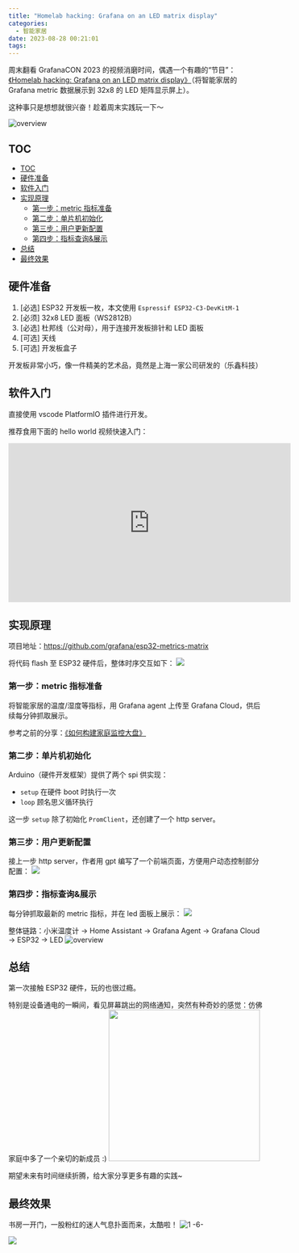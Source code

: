 ```yaml
---
title: "Homelab hacking: Grafana on an LED matrix display"
categories:
  - 智能家居
date: 2023-08-28 00:21:01
tags:
---
```


周末翻看 GrafanaCON 2023 的视频消磨时间，偶遇一个有趣的“节目”：[《Homelab hacking: Grafana on an LED matrix display》](https://grafana.com/about/events/grafanacon/2023/session/time-series-visualization-on-led-display/?src=ggl-s&mdm=cpc&cnt=99878325494&camp=b-grafana-exac-amer&trm=grafana&plcmt=learn-nav)（将智能家居的 Grafana metric 数据展示到 32x8 的 LED 矩阵显示屏上）。

这种事只是想想就很兴奋！趁着周末实践玩一下～

<!--more-->

![overview](../images/blog/2021-09-04-jvm-note/overview.jpg)

## TOC
- [TOC](#toc)
- [硬件准备](#硬件准备)
- [软件入门](#软件入门)
- [实现原理](#实现原理)
  - [第一步：metric 指标准备](#第一步：metric指标准备)
  - [第二步：单片机初始化](#第二步：单片机初始化)
  - [第三步：用户更新配置](#第三步：用户更新配置)
  - [第四步：指标查询&展示](#第四步：指标查询展示)
- [总结](#总结)
- [最终效果](#最终效果)

## 硬件准备

1. [必选] ESP32 开发板一枚，本文使用 `Espressif ESP32-C3-DevKitM-1`
2. [必须] 32x8 LED 面板（WS2812B）
3. [必选] 杜邦线（公对母），用于连接开发板排针和 LED 面板
4. [可选] 天线
5. [可选] 开发板盒子

开发板非常小巧，像一件精美的艺术品，竟然是上海一家公司研发的（乐鑫科技）

## 软件入门

直接使用 vscode PlatformIO 插件进行开发。

推荐食用下面的 hello world 视频快速入门：

<iframe width="560" height="315" src="https://www.youtube.com/embed/tc3Qnf79Ny8?si=WpN7iNJA51FAhTjm" title="YouTube video player" frameborder="0" allow="accelerometer; autoplay; clipboard-write; encrypted-media; gyroscope; picture-in-picture; web-share" allowfullscreen></iframe>

## 实现原理

项目地址：https://github.com/grafana/esp32-metrics-matrix

将代码 flash 至 ESP32 硬件后，整体时序交互如下：
![](../images/blog/2021-09-04-jvm-note/16931507619271.jpg)

### 第一步：metric 指标准备

将智能家居的温度/湿度等指标，用 Grafana agent 上传至 Grafana Cloud，供后续每分钟抓取展示。

参考之前的分享：[《如何构建家庭监控大盘》](/blog/20220327/smart-home-dashboard/)

### 第二步：单片机初始化

Arduino（硬件开发框架）提供了两个 spi 供实现：

- `setup` 在硬件 boot 时执行一次
- `loop` 顾名思义循环执行

这一步 `setup` 除了初始化 `PromClient`，还创建了一个 http server。

### 第三步：用户更新配置

接上一步 http server，作者用 gpt 编写了一个前端页面，方便用户动态控制部分配置：
![](../images/blog/2021-09-04-jvm-note/16931506456594.jpg)

### 第四步：指标查询&展示

每分钟抓取最新的 metric 指标，并在 led 面板上展示：
![](../images/blog/2021-09-04-jvm-note/16931521726946.jpg)

整体链路：小米温度计 -> Home Assistant -> Grafana Agent -> Grafana Cloud -> ESP32 -> LED
![overview](../images/blog/2021-09-04-jvm-note/overview.jpg)

## 总结

第一次接触 ESP32 硬件，玩的也很过瘾。

特别是设备通电的一瞬间，看见屏幕跳出的网络通知，突然有种奇妙的感觉：仿佛家庭中多了一个亲切的新成员 :)
<image src="/images/blog/2021-09-04-jvm-note/16931514491369.jpg" width="300">

期望未来有时间继续折腾，给大家分享更多有趣的实践~

## 最终效果

书房一开门，一股粉红的迷人气息扑面而来，太酷啦！
![1 -6-](../images/blog/2021-09-04-jvm-note/1%20-6-.png)

![](../images/blog/2021-09-04-jvm-note/16931395653162.jpg)

